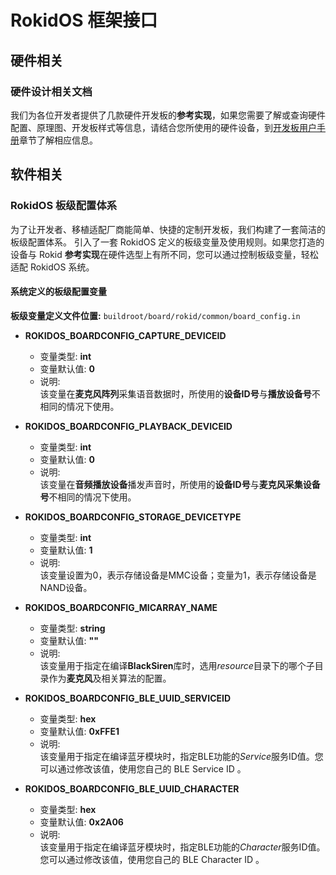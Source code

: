 # RokidOS 框架接口

## 硬件相关
### 硬件设计相关文档

我们为各位开发者提供了几款硬件开发板的**参考实现**，如果您需要了解或查询硬件配置、原理图、开发板样式等信息，请结合您所使用的硬件设备，到[开发板用户手册](../reference/dev_board/board_list.md)章节了解相应信息。

## 软件相关
### RokidOS 板级配置体系

为了让开发者、移植适配厂商能简单、快捷的定制开发板，我们构建了一套简洁的板级配置体系。
引入了一套 RokidOS 定义的板级变量及使用规则。如果您打造的设备与 Rokid **参考实现**在硬件选型上有所不同，您可以通过控制板级变量，轻松适配 RokidOS 系统。

#### 系统定义的板级配置变量

**板级变量定义文件位置:** ```buildroot/board/rokid/common/board_config.in```

* **ROKIDOS_BOARDCONFIG_CAPTURE_DEVICEID** <br>
	* 变量类型: **int**<br>
	* 变量默认值: **0**<br>
	* 说明:<br>
		该变量在**麦克风阵列**采集语音数据时，所使用的**设备ID号**与**播放设备号**不相同的情况下使用。<br> 

* **ROKIDOS_BOARDCONFIG_PLAYBACK_DEVICEID**<br>
	* 变量类型: **int**<br>
	* 变量默认值: **0**<br>
	* 说明:<br>
		该变量在**音频播放设备**播发声音时，所使用的**设备ID号**与**麦克风采集设备号**不相同的情况下使用。<br>

* **ROKIDOS_BOARDCONFIG_STORAGE_DEVICETYPE**<br>
	* 变量类型: **int**<br>
	* 变量默认值: **1**<br>
	* 说明:<br>
		该变量设置为0，表示存储设备是MMC设备；变量为1，表示存储设备是NAND设备。<br>

* **ROKIDOS_BOARDCONFIG_MICARRAY_NAME**<br>
	* 变量类型: **string**<br>
	* 变量默认值: **""**<br>
	* 说明:<br>
		该变量用于指定在编译**BlackSiren**库时，选用*resource*目录下的哪个子目录作为**麦克风**及相关算法的配置。<br>

* **ROKIDOS_BOARDCONFIG_BLE_UUID_SERVICEID**<br>
	* 变量类型: **hex**<br>
	* 变量默认值: **0xFFE1**<br>
	* 说明:<br>
		该变量用于指定在编译蓝牙模块时，指定BLE功能的*Service*服务ID值。您可以通过修改该值，使用您自己的 BLE Service ID 。<br>

* **ROKIDOS_BOARDCONFIG_BLE_UUID_CHARACTER**<br>
	* 变量类型: **hex**<br>
	* 变量默认值: **0x2A06**<br>
	* 说明:<br>
		该变量用于指定在编译蓝牙模块时，指定BLE功能的*Character*服务ID值。您可以通过修改该值，使用您自己的 BLE Character ID 。<br>

